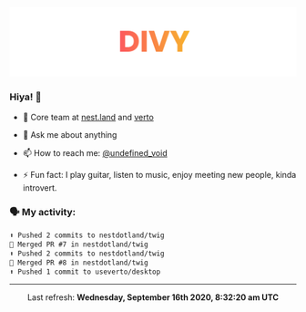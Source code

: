 
![](https://github.com/divy-work/divy-work/raw/master/assets/divy.png)

### Hiya! 👋

- 🔭 Core team at [nest.land](https://github.com/nestdotland/nest.land) and [verto](https://github.com/useverto/verto)

- 💬 Ask me about anything

- 📫 How to reach me: [@undefined_void](https://instagram.com/divy.exe)

- ⚡ Fun fact: I play guitar, listen to music, enjoy meeting new people, kinda introvert.

### 🗣 My activity:

```
⬆️ Pushed 2 commits to nestdotland/twig
🎉 Merged PR #7 in nestdotland/twig
⬆️ Pushed 2 commits to nestdotland/twig
🎉 Merged PR #8 in nestdotland/twig
⬆️ Pushed 1 commit to useverto/desktop
```

------------
<p align="center">Last refresh: <b>Wednesday, September 16th 2020, 8:32:20 am UTC</b></p>
